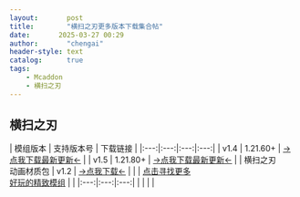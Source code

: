 ```yaml
---
layout:       post
title:        "横扫之刃更多版本下载集合帖"
date:       2025-03-27 00:29
author:       "chengai"
header-style: text
catalog:      true
tags:
    - Mcaddon
    - 横扫之刃
---
```


## 横扫之刃

| 模组版本   | 支持版本号 | 下载链接 |
|:---:|:---:|:---:|:---:|
| v1.4 | 1.21.60+ | [→点我下载最新更新←](https://pan.baidu.com/s/1kVM6t7vbeKjWYIkZvx2hRw?pwd=4721) | 
| v1.5 | 1.21.80+ | [→点我下载最新更新←](https://pan.baidu.com/s/1GkhSLdJXRZKnQPSxMObjfA?pwd=4721) | 
| 横扫之刃<br>动画材质包 | v1.2 | [→点我下载←](https://pan.baidu.com/s/1chO4ZVqasJe-HFj1Q1PB6g?pwd=4721) | 
|  | [点击寻找更多<br>好玩的精致模组](https://mccfk.cn/) |  | 
|:---:|:---:|:---:|
|   |    |    |

